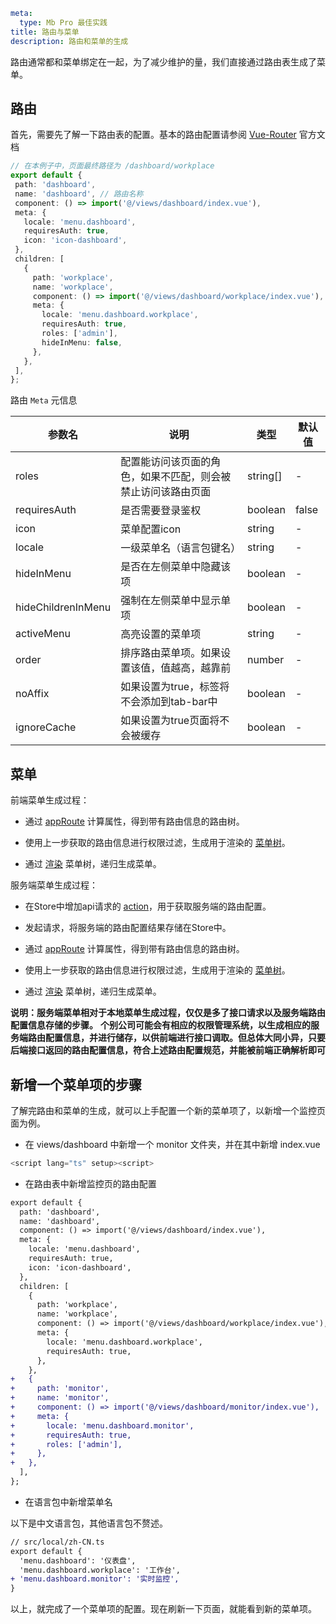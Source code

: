```yaml
meta:
  type: Mb Pro 最佳实践
title: 路由与菜单
description: 路由和菜单的生成
```

路由通常都和菜单绑定在一起，为了减少维护的量，我们直接通过路由表生成了菜单。

## 路由

首先，需要先了解一下路由表的配置。基本的路由配置请参阅 [Vue-Router](https://router.vuejs.org/) 官方文档

 ```ts
// 在本例子中，页面最终路径为 /dashboard/workplace
export default {
  path: 'dashboard',
  name: 'dashboard', // 路由名称
  component: () => import('@/views/dashboard/index.vue'),
  meta: {
    locale: 'menu.dashboard',
    requiresAuth: true,
    icon: 'icon-dashboard',
  },
  children: [
    {
      path: 'workplace',
      name: 'workplace',
      component: () => import('@/views/dashboard/workplace/index.vue'),
      meta: {
        locale: 'menu.dashboard.workplace',
        requiresAuth: true,
        roles: ['admin'],
        hideInMenu: false,
      },
    },
  ],
};
```

路由 `Meta` 元信息


| 参数名	 | 说明 | 类型 | 默认值|
| ------------- | ------------- | -------------- | -------------- |
roles | 配置能访问该页面的角色，如果不匹配，则会被禁止访问该路由页面	 | string[]| - |
requiresAuth | 是否需要登录鉴权 | boolean| false |
icon | 菜单配置icon | string| - |
locale | 一级菜单名（语言包键名） | string| - |
hideInMenu | 是否在左侧菜单中隐藏该项 | boolean| - |
hideChildrenInMenu | 强制在左侧菜单中显示单项 | boolean| - |
activeMenu | 高亮设置的菜单项 | string| - |
order | 排序路由菜单项。如果设置该值，值越高，越靠前 | number| - |
noAffix | 如果设置为true，标签将不会添加到tab-bar中 | boolean| - |
ignoreCache | 如果设置为true页面将不会被缓存 | boolean| - |

## 菜单

前端菜单生成过程：

- 通过 [appRoute](https://github.com/mb-design/mb-design-pro-vue/blob/23a21ceb939e1e2334e8c3b0f1f8a8049503ad9d/mb-design-pro-vite/src/components/menu/useMenuTree.ts#L10) 计算属性，得到带有路由信息的路由树。

- 使用上一步获取的路由信息进行权限过滤，生成用于渲染的 [菜单树](https://github.com/mb-design/mb-design-pro-vue/blob/23a21ceb939e1e2334e8c3b0f1f8a8049503ad9d/mb-design-pro-vite/src/components/menu/useMenuTree.ts#L23)。

- 通过 [渲染](https://github.com/mb-design/mb-design-pro-vue/blob/23a21ceb939e1e2334e8c3b0f1f8a8049503ad9d/mb-design-pro-vite/src/components/menu/index.vue#L48) 菜单树，递归生成菜单。

服务端菜单生成过程：

- 在Store中增加api请求的 [action](https://github.com/mb-design/mb-design-pro-vue/blob/23a21ceb939e1e2334e8c3b0f1f8a8049503ad9d/mb-design-pro-vite/src/store/modules/app/index.ts#L47)，用于获取服务端的路由配置。

- 发起请求，将服务端的路由配置结果存储在Store中。
  
- 通过 [appRoute](https://github.com/mb-design/mb-design-pro-vue/blob/23a21ceb939e1e2334e8c3b0f1f8a8049503ad9d/mb-design-pro-vite/src/components/menu/useMenuTree.ts#L10) 计算属性，得到带有路由信息的路由树。

- 使用上一步获取的路由信息进行权限过滤，生成用于渲染的 [菜单树](https://github.com/mb-design/mb-design-pro-vue/blob/23a21ceb939e1e2334e8c3b0f1f8a8049503ad9d/mb-design-pro-vite/src/components/menu/useMenuTree.ts#L23)。

- 通过 [渲染](https://github.com/mb-design/mb-design-pro-vue/blob/23a21ceb939e1e2334e8c3b0f1f8a8049503ad9d/mb-design-pro-vite/src/components/menu/index.vue#L48) 菜单树，递归生成菜单。

**说明：服务端菜单相对于本地菜单生成过程，仅仅是多了接口请求以及服务端路由配置信息存储的步骤。**
**个别公司可能会有相应的权限管理系统，以生成相应的服务端路由配置信息，并进行储存，以供前端进行接口调取。但总体大同小异，只要后端接口返回的路由配置信息，符合上述路由配置规范，并能被前端正确解析即可**

## 新增一个菜单项的步骤

了解完路由和菜单的生成，就可以上手配置一个新的菜单项了，以新增一个监控页面为例。

- 在 views/dashboard 中新增一个 monitor 文件夹，并在其中新增 index.vue

 ```ts
<script lang="ts" setup><script>
```

- 在路由表中新增监控页的路由配置

```diff
export default {
  path: 'dashboard',
  name: 'dashboard',
  component: () => import('@/views/dashboard/index.vue'),
  meta: {
    locale: 'menu.dashboard',
    requiresAuth: true,
    icon: 'icon-dashboard',
  },
  children: [
    {
      path: 'workplace',
      name: 'workplace',
      component: () => import('@/views/dashboard/workplace/index.vue'),
      meta: {
        locale: 'menu.dashboard.workplace',
        requiresAuth: true,
      },
    },
+   {
+     path: 'monitor',
+     name: 'monitor',
+     component: () => import('@/views/dashboard/monitor/index.vue'),
+     meta: {
+       locale: 'menu.dashboard.monitor',
+       requiresAuth: true,
+       roles: ['admin'],
+     },
+   },
  ],
};
```

- 在语言包中新增菜单名

以下是中文语言包，其他语言包不赘述。

```diff
// src/local/zh-CN.ts
export default {
  'menu.dashboard': '仪表盘',
  'menu.dashboard.workplace': '工作台',
+ 'menu.dashboard.monitor': '实时监控',
}
```

以上，就完成了一个菜单项的配置。现在刷新一下页面，就能看到新的菜单项。




